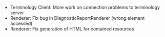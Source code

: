 * Terminology Client: More work on connection problems to terminology server
* Renderer: Fix bug in DiagnosticReportRenderer (wrong element accessed)
* Renderer: Fix generation of HTML for contained resources
